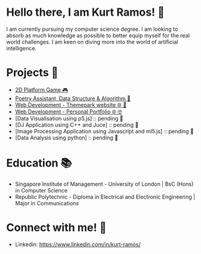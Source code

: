 # Hello there, I am Kurt Ramos! 👋
I am currently pursuing my computer science degree. I am looking to absorb as much knowledge as possible to better equip myself for the real world challenges. I am keen on diving more into the world of artificial intelligence.

# Projects 🚀
* [2D Platform Game 🎮](https://github.com/Kurtramos03/2D-Platform-Game-using-P5.js)
* [Poetry Assistant, Data Structure & Algorithm 🧠](https://github.com/Kurtramos03/Poetry-Assistant-DSA)
* [Web Development - Themepark website 🌐 🎢](https://github.com/Kurtramos03/Web-Development---ThemePark-Website)
* [Web Development - Personal Portfolio 🌐 🤓](https://github.com/Kurtramos03/Web-Development---Personal-Portfolio)
* [Data Visualisation using p5.js] :: pending 💬
* [DJ Application using C++ and Juce] :: pending 💬
* [Image Processing Application using Javascript and ml5.js] :: pending 💬
* [Data Analysis using python] :: pending 💬

# Education 📚
* Singapore Institute of Management - University of London | BsC (Hons) in Computer Science
* Republic Polytechnic - Diploma in Electrical and Electronic Engineering | Major in Communications

# Connect with me! 💭
* Linkedin: https://www.linkedin.com/in/kurt-ramos/


